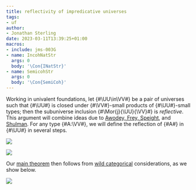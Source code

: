 ```yaml
---
title: reflectivity of impredicative universes
tags:
- uf
author:
- Jonathan Sterling
date: 2023-03-11T13:39:25+01:00
macros:
- include: jms-003G
- name: IncohNatStr
  args: 0
  body: '\Con{INatStr}'
- name: SemicohStr
  args: 0
  body: '\Con{SemiCoh}'
---
```


Working in univalent foundations, let {#\UU\in\VV#} be a pair of universes such that {#\UU#} is closed under {#\VV#}-small products of {#\UU#}-small types; then the subuniverse inclusion {#\Mor{j}{\UU}{\VV}#} is *reflective*. This argument will combine ideas due to [Awodey, Frey, Speight](awodey-frey-speight-2018), and [Shulman](https://homotopytypetheory.org/2018/11/26/impredicative-encodings-part-3/). For any type {#A:\VV#}, we will define the reflection of {#A#} in {#\UU#} in several steps.

![](jms-003U)

![](jms-0040)

Our [main theorem](jms-0046) then follows from [wild categorical](jms-003A) considerations, as we show below.

![](jms-004G)
